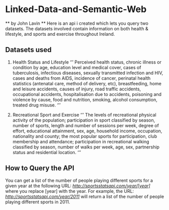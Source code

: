 # Linked-Data-and-Semantic-Web

** by John Lavin **
Here is an api i created which lets you query two datasets. The datasets involved contain information on both health & lifestyle, and sports and exercise throughout Ireland.

## Datasets used
1. Health Status and Lifestyle
‘’’
Perceived health status, chronic illness or condition by age, education level and medical cover, cases of tuberculosis, infectious diseases, sexually transmitted infection and HIV, cases and deaths from AIDS, incidence of cancer, perinatal health statistics (antenatal care, method of delivery, etc), breastfeeding, home and leisure accidents, causes of injury, road traffic accidents, occupational accidents, hospitalisation due to accidents, poisoning and violence by cause, food and nutrition, smoking, alcohol consumption, treated drug misuse.
‘’’

2. Recreational Sport and Exercise
‘’’
The levels of recreational physical activity of the population; participation in sport classified by season, number of sports, length and number of sessions per week, degree of effort, educational attainment, sex, age, household income, occupation, nationality and county; the most popular sports for participation, club membership and attendance; participation in recreational walking classified by season, number of walks per week, age, sex, partnership status and residential location.
‘’’

## How to Query the API
You can get a list of the number of people playing different sports for a given year at the following URL:
*http://sportsstatsapi.com/year/[year]*
where you replace [year] with the year.
For example, the URL:
*http://sportsstatsapi.com/year/2011*
will return a list of the number of people playing different sports in 2011.

